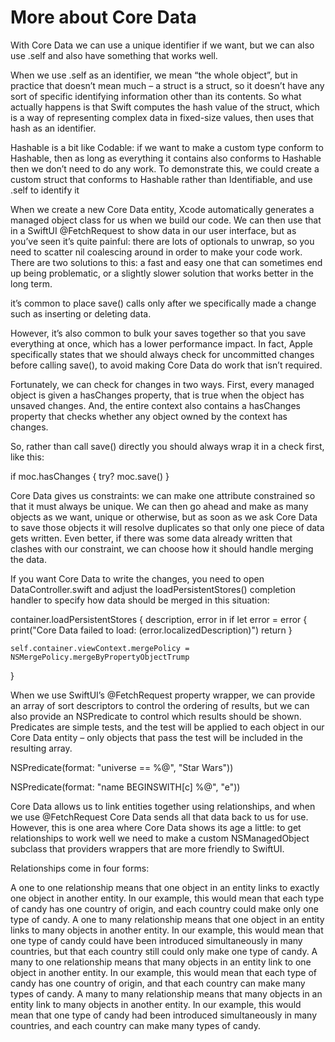#  More about Core Data

With Core Data we can use a unique identifier if we want, but we can also use \.self and also have something that works well.

When we use \.self as an identifier, we mean “the whole object”, but in practice that doesn’t mean much – a struct is a struct, so it doesn’t have any sort of specific identifying information other than its contents. So what actually happens is that Swift computes the hash value of the struct, which is a way of representing complex data in fixed-size values, then uses that hash as an identifier.

Hashable is a bit like Codable: if we want to make a custom type conform to Hashable, then as long as everything it contains also conforms to Hashable then we don’t need to do any work. To demonstrate this, we could create a custom struct that conforms to Hashable rather than Identifiable, and use \.self to identify it

When we create a new Core Data entity, Xcode automatically generates a managed object class for us when we build our code. We can then use that in a SwiftUI @FetchRequest to show data in our user interface, but as you’ve seen it’s quite painful: there are lots of optionals to unwrap, so you need to scatter nil coalescing around in order to make your code work.
There are two solutions to this: a fast and easy one that can sometimes end up being problematic, or a slightly slower solution that works better in the long term.

it’s common to place save() calls only after we specifically made a change such as inserting or deleting data.

However, it’s also common to bulk your saves together so that you save everything at once, which has a lower performance impact. In fact, Apple specifically states that we should always check for uncommitted changes before calling save(), to avoid making Core Data do work that isn’t required.

Fortunately, we can check for changes in two ways. First, every managed object is given a hasChanges property, that is true when the object has unsaved changes. And, the entire context also contains a hasChanges property that checks whether any object owned by the context has changes.

So, rather than call save() directly you should always wrap it in a check first, like this:

if moc.hasChanges {
    try? moc.save()
}

Core Data gives us constraints: we can make one attribute constrained so that it must always be unique. We can then go ahead and make as many objects as we want, unique or otherwise, but as soon as we ask Core Data to save those objects it will resolve duplicates so that only one piece of data gets written. Even better, if there was some data already written that clashes with our constraint, we can choose how it should handle merging the data.

If you want Core Data to write the changes, you need to open DataController.swift and adjust the loadPersistentStores() completion handler to specify how data should be merged in this situation:

container.loadPersistentStores { description, error in
    if let error = error {
        print("Core Data failed to load: \(error.localizedDescription)")
        return
    }

    self.container.viewContext.mergePolicy = NSMergePolicy.mergeByPropertyObjectTrump
}

When we use SwiftUI’s @FetchRequest property wrapper, we can provide an array of sort descriptors to control the ordering of results, but we can also provide an NSPredicate to control which results should be shown. Predicates are simple tests, and the test will be applied to each object in our Core Data entity – only objects that pass the test will be included in the resulting array.

NSPredicate(format: "universe == %@", "Star Wars"))

NSPredicate(format: "name BEGINSWITH[c] %@", "e"))

Core Data allows us to link entities together using relationships, and when we use @FetchRequest Core Data sends all that data back to us for use. However, this is one area where Core Data shows its age a little: to get relationships to work well we need to make a custom NSManagedObject subclass that providers wrappers that are more friendly to SwiftUI.

Relationships come in four forms:

A one to one relationship means that one object in an entity links to exactly one object in another entity. In our example, this would mean that each type of candy has one country of origin, and each country could make only one type of candy.
A one to many relationship means that one object in an entity links to many objects in another entity. In our example, this would mean that one type of candy could have been introduced simultaneously in many countries, but that each country still could only make one type of candy.
A many to one relationship means that many objects in an entity link to one object in another entity. In our example, this would mean that each type of candy has one country of origin, and that each country can make many types of candy.
A many to many relationship means that many objects in an entity link to many objects in another entity. In our example, this would mean that one type of candy had been introduced simultaneously in many countries, and each country can make many types of candy.





